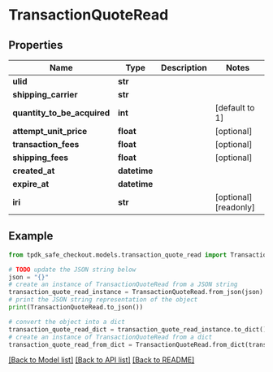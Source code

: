 # TransactionQuoteRead



## Properties

Name | Type | Description | Notes
------------ | ------------- | ------------- | -------------
**ulid** | **str** |  | 
**shipping_carrier** | **str** |  | 
**quantity_to_be_acquired** | **int** |  | [default to 1]
**attempt_unit_price** | **float** |  | [optional] 
**transaction_fees** | **float** |  | [optional] 
**shipping_fees** | **float** |  | [optional] 
**created_at** | **datetime** |  | 
**expire_at** | **datetime** |  | 
**iri** | **str** |  | [optional] [readonly] 

## Example

```python
from tpdk_safe_checkout.models.transaction_quote_read import TransactionQuoteRead

# TODO update the JSON string below
json = "{}"
# create an instance of TransactionQuoteRead from a JSON string
transaction_quote_read_instance = TransactionQuoteRead.from_json(json)
# print the JSON string representation of the object
print(TransactionQuoteRead.to_json())

# convert the object into a dict
transaction_quote_read_dict = transaction_quote_read_instance.to_dict()
# create an instance of TransactionQuoteRead from a dict
transaction_quote_read_from_dict = TransactionQuoteRead.from_dict(transaction_quote_read_dict)
```
[[Back to Model list]](../README.md#documentation-for-models) [[Back to API list]](../README.md#documentation-for-api-endpoints) [[Back to README]](../README.md)


